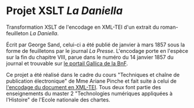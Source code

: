 # Projet XSLT *La Daniella*

Transformation XSLT de l'encodage en XML-TEI d'un extrait du roman-feuilleton *La Daniella*. 


Écrit par George Sand, celui-ci a été publié de janvier à mars 1857 sous la forme de feuilletons par le journal *La Presse*. L'encodage porte en l'espèce sur la fin du chapitre VIII, parue dans le numéro du 14 janvier 1857 du journal et trouvable sur [le portail Gallica de la BnF](https://gallica.bnf.fr/ark:/12148/bpt6k4775546).


Ce projet a été réalisé dans le cadre du cours "Techniques et chaîne de publication électronique" de Mme Ariane Pinche et fait suite à celui de [l'encodage du document en XML-TEI](https://github.com/A-Menu/Projet_TEI_La_Daniella). Tous deux font partie des enseignements du master 2 "Technologies numériques appliquées à l'Histoire" de l'Ecole nationale des chartes.
